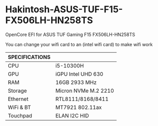 # Hakintosh-ASUS-TUF-F15-FX506LH-HN258TS

OpenCore EFI for ASUS TUF Gaming F15 FX506LH-HN258TS

You can change your wifi card to an (intel wifi card) to make wifi work

|SPECIFICATIONS| |
|--------------|-|
| CPU 		 | i5-10300H |
| GPU		 | iGPU Intel UHD 630 |
| RAM		 | 16GB 2933 MHz |
| Storage	 | Micron NVMe M.2 2210 | 
| Ethernet	 | RTL8111/8168/8411 |
| WiFi & BT	 | MT7921 802.11ax |
| Touchpad	 | ELAN I2C HID |
